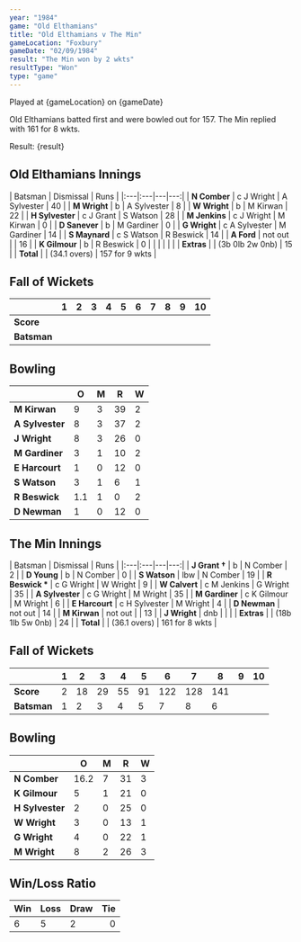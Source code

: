 ```yaml
---
year: "1984"									
game: "Old Elthamians"									
title: "Old Elthamians v The Min"									
gameLocation: "Foxbury"									
gameDate: "02/09/1984"									
result: "The Min won by 2 wkts"									
resultType: "Won"									
type: "game"									
---
```


Played at {gameLocation} on {gameDate} 

Old Elthamians batted first and were bowled out for 157. The Min replied with 161 for 8 wkts.

Result: {result}


## Old Elthamians Innings

| Batsman | Dismissal | Runs |
|:---|:---|---|---:|
| **N Comber** | c J Wright | A Sylvester | 40 | 
| **M Wright** | b | A Sylvester | 8 | 
| **W Wright** | b | M Kirwan | 22 | 
| **H Sylvester** | c J Grant | S Watson | 28 | 
| **M Jenkins** | c J Wright | M Kirwan | 0 | 
| **D Sanever** | b | M Gardiner | 0 |
| **G Wright** | c A Sylvester | M Gardiner | 14 |
| **S Maynard** | c S Watson | R Beswick | 14 | 
| **A Ford**  | not out |  | 16 |
| **K Gilmour**  | b | R Beswick | 0 |
|  |  |  |  |
| **Extras** | | (3b 0lb 2w 0nb) | 15 | 
| **Total** | | (34.1 overs) | 157 for 9 wkts | 

## Fall of Wickets

| | 1 | 2 | 3 | 4 | 5 | 6 | 7 | 8 | 9 | 10 |
|---|---|---|---|---|---|---|---|---|---|---|
| **Score** |  |  |  |  |  |  |  |  |  |  | 
| **Batsman** |  |  |  |  |  |  |  |  |  |  | 

## Bowling

| | O | M | R | W |
|---|---|---|---|---|
| **M Kirwan** | 9 | 3 | 39 | 2 | 
| **A Sylvester** | 8 | 3 | 37 | 2 | 
| **J Wright** | 8 | 3 | 26 | 0 | 
| **M Gardiner** | 3 | 1 | 10 | 2 | 
| **E Harcourt** | 1 | 0 | 12 | 0 | 
| **S Watson** | 3 | 1 | 6 | 1 | 
| **R Beswick** | 1.1 | 1 | 0 | 2 | 
| **D Newman** | 1 | 0 | 12 | 0 | 

## The Min Innings

| Batsman | Dismissal | Runs |
|:---|:---|---|---:|
| **J Grant &#8224;** | b | N Comber | 2 | 
| **D Young** | b | N Comber | 0 |
| **S Watson** | lbw | N Comber | 19 |
| **R Beswick &#42;** | c G Wright | W Wright | 9 | 
| **W Calvert** | c M Jenkins | G Wright | 35 | 
| **A Sylvester** | c G Wright | M Wright | 35 |
| **M Gardiner** | c K Gilmour | M Wright | 6 |
| **E Harcourt** | c H Sylvester | M Wright | 4 | 
| **D Newman** | not out | 14 | 
| **M Kirwan** | not out |  | 13 |
| **J Wright** | dnb |  |  |
| **Extras** | | (18b 1lb 5w 0nb) | 24 | 
| **Total** | | (36.1 overs) | 161 for 8 wkts | 

## Fall of Wickets

| | 1 | 2 | 3 | 4 | 5 | 6 | 7 | 8 | 9 | 10 |
|---|---|---|---|---|---|---|---|---|---|---|
| **Score** | 2 | 18 | 29 | 55 | 91 | 122 | 128 | 141 |  |  | 
| **Batsman** | 1 | 2 | 3 | 4 | 5 | 7 |  8 | 6 |  |  | 


## Bowling

| | O | M | R | W |
|---|---|---|---|---|
| **N Comber** | 16.2 | 7 | 31 | 3 | 
| **K Gilmour** | 5 | 1 | 21 | 0 | 
| **H Sylvester** | 2 | 0 | 25 | 0 | 
| **W Wright** | 3 | 0 | 13 | 1 | 
| **G Wright** | 4 | 0 | 22 | 1 |
| **M Wright** | 8 | 2 | 26 | 3 |  

## Win/Loss Ratio

| Win | Loss | Draw |Tie |
|:---|:---|:---|---:|
| 6 | 5 | 2 | 0 |